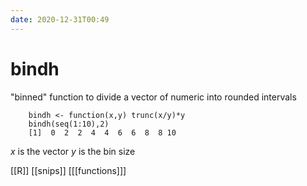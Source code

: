 ```yaml
---
date: 2020-12-31T00:49
---
```


# bindh

"binned" function to divide a vector of numeric into rounded intervals

		bindh <- function(x,y) trunc(x/y)*y
		bindh(seq(1:10),2)
 		[1]  0  2  2  4  4  6  6  8  8 10

$x$ is the vector
$y$ is the bin size

[[R]]
[[snips]]
[[[functions]]]